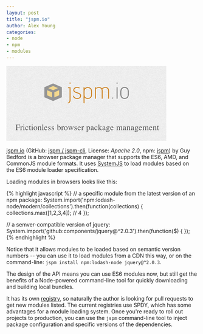 ```yaml
---
layout: post
title: "jspm.io"
author: Alex Young
categories:
- node
- npm
- modules
---
```


![jspm.io](/images/posts/jspmio.png)

[jspm.io](http://jspm.io/) (GitHub: [jspm / jspm-cli](https://github.com/jspm/jspm-cli), License: _Apache 2.0_, npm: [jspm](https://www.npmjs.org/package/jspm)) by Guy Bedford is a browser package manager that supports the ES6, AMD, and CommonJS module formats.  It uses [SystemJS](https://github.com/systemjs/systemjs) to load modules based on the ES6 module loader specification.

Loading modules in browsers looks like this:

{% highlight javascript %}
// a specific module from the latest version of an npm package:
System.import('npm:lodash-node/modern/collections').then(function(collections) {
  collections.max([1,2,3,4]); // 4
});

// a semver-compatible version of jquery:
System.import('github:components/jquery@^2.0.3').then(function($) {
});
{% endhighlight %}

Notice that it allows modules to be loaded based on semantic version numbers -- you can use it to load modules from a CDN this way, or on the command-line: `jspm install npm:lodash-node jquery@^2.0.3`.

The design of the API means you can use ES6 modules now, but still get the benefits of a Node-powered command-line tool for quickly downloading and building local bundles.

It has its own [registry](https://github.com/jspm/registry), so naturally the author is looking for pull requests to get new modules listed.  The current registries use SPDY, which has some advantages for a module loading system.  Once you're ready to roll out projects to production, you can use the `jspm` command-line tool to inject package configuration and specific versions of the dependencies.

